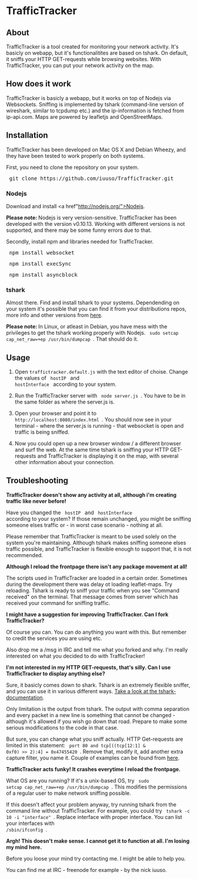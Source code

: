 TrafficTracker
==============

About
-----
TrafficTracker is a tool created for monitoring your network activity. It's basicly on webapp, but it's functionalitites are based on tshark. On default, it sniffs your HTTP GET-requests while browsing websites. With TrafficTracker, you can put your network activity on the map.

How does it work
-----------------------
TrafficTracker is basicly a webapp, but it works on top of Nodejs via Websockets. Sniffing is implemented by tshark (command-line version of wireshark, similar to tcpdump etc.) and the ip-information is fetched from ip-api.com. Maps are powered by leafletjs and OpenStreetMaps.

Installation
---------------
TrafficTracker has been developed on Mac OS X and Debian Wheezy, and they have been tested to work properly on both systems.

First, you need to clone the repository on your system. 

<pre> git clone https://github.com/iuuso/TrafficTracker.git </pre>

<h3> Nodejs </h3>

Download and install <a href"http://nodejs.org/">Nodejs</a>.

<strong>Please note: </strong> Nodejs is very version-sensitive. TrafficTracker has been developed with the version v0.10.13. Working with different versions is not supported, and there may be some funny errors due to that. 

Secondly, install npm and libraries needed for TrafficTracker.

<pre> npm install websocket </pre>
<pre> npm install execSync </pre>
<pre> npm install asyncblock </pre>

<h3> tshark </h3>

Almost there. Find and install tshark to your systems. Dependending on your system it's possible that you can find it from your distributions repos, more info and other versions from <a href="https://www.wireshark.org/download.html">here</a>.

<strong> Please note: </strong> In Linux, or atleast in Debian, you have mess with the privileges to get the tshark working properly with Nodejs. <code> sudo setcap cap_net_raw=+ep /usr/bin/dumpcap </code>. That should do it.

Usage
-----

1. Open <code>traffictracker.default.js</code> with the text editor of choise. Change the values of <code> hostIP </code> and <code> hostInterface </code> according to your system.

2. Run the TrafficTracker server with <code> node server.js </code>. You have to be in the same folder as where the server.js is.

3. Open your browser and point it to <code> http://localhost:8080/index.html </code>. You should now see in your terminal - where the server.js is running - that websocket is open and traffic is being sniffed. 

4. Now you could open up a new browser window / a different browser and surf the web. At the same time tshark is sniffing your HTTP GET-requests and TrafficTracker is displaying it on the map, with several other information about your connection.

Troubleshooting
---------------

<strong> TrafficTracker doesn't show any activity at all, although i'm creating traffic like never before! </strong>

Have you changed the <code> hostIP </code> and <code> hostInterface </code> according to your system? If those remain unchanged, you might be sniffing someone elses traffic or - in worst case scenario - nothing at all. 

Please remember that TrafficTracker is meant to be used solely on the system you're maintaining. Although tshark makes sniffing someone elses traffic possible, and TrafficTracker is flexible enough to support that, it is not recommended. 

<strong> Although I reload the frontpage there isn't any package movement at all! </strong>

The scripts used in TrafficTracker are loaded in a certain order. Sometimes during the development there was delay ot loading leaflet-maps. Try reloading. Tshark is ready to sniff your traffic when you see "Command received" on the terminal. That message comes from server which has received your command for sniffing traffic.

<strong> I might have a suggestion for improving TrafficTracker. Can I fork TrafficTracker?</strong>

Of course you can. You can do anything you want with this. But remember to credit the services you are using etc. 

Also drop me a /msg in IRC and tell me what you forked and why. I'm really interested on what you decided to do with TrafficTracker!

<strong> I'm not interested in my HTTP GET-requests, that's silly. Can I use TrafficTracker to display anything else? </strong>

Sure, it basicly comes down to shark. Tshark is an extremely flexible sniffer, and you can use it in various different ways. <a href="http://www.wireshark.org/docs/man-pages/tshark.html" target="_blank">Take a look at the tshark-documentation</a>.

Only limitation is the output from tshark. The output with comma separation and every packet in a new line is something that cannot be changed - although it's allowed if you wish go down that road. Prepare to make some serious modifications to the code in that case.

But sure, you can change what you sniff actually. HTTP Get-requests are limited in this statement: <code> port 80 and tcp[((tcp[12:1] & 0xf0) >> 2):4] = 0x47455420 </code>. Remove that, modify it, add another extra capture filter, you name it. Couple of examples can be found from <a href="http://wiki.wireshark.org/CaptureFilters">here</a>.

<strong> TrafficTracker acts funky! It crashes everytime I reload the frontpage. </strong>

What OS are you running? If it's a unix-based OS, try <code> sudo setcap cap_net_raw=+ep /usr/bin/dumpcap </code>. This modifies the permissions of a regular user to make network sniffing possible.

If this doesn't affect your problem anyway, try running tshark from the command line without TrafficTracker. For example, you could try <code> tshark -c 10 -i "interface" </code>. Replace interface with proper interface. You can list your interfaces with <code> /sbin/ifconfig </code>. 

<strong> Argh! This doesn't make sense. I cannot get it to function at all. I'm losing my mind here. </strong>

Before you loose your mind try contacting me. I might be able to help you.

You can find me at IRC - freenode for example - by the nick iuuso.
